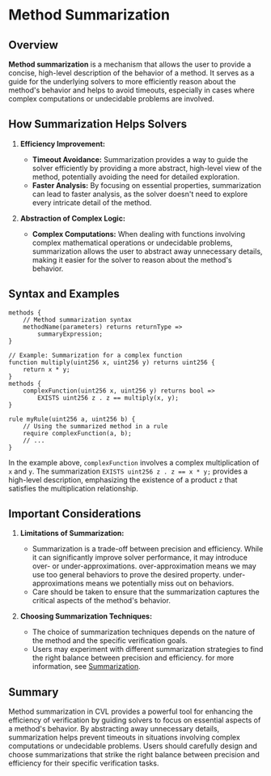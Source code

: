 # Method Summarization

## Overview

**Method summarization** is a mechanism that allows the user to provide a concise, high-level description of the behavior of a method. It serves as a guide for the underlying solvers to more efficiently reason about the method's behavior and helps to avoid timeouts, especially in cases where complex computations or undecidable problems are involved.

## How Summarization Helps Solvers

1. **Efficiency Improvement:**
   - **Timeout Avoidance:** Summarization provides a way to guide the solver efficiently by providing a more abstract, high-level view of the method, potentially avoiding the need for detailed exploration.
   - **Faster Analysis:** By focusing on essential properties, summarization can lead to faster analysis, as the solver doesn't need to explore every intricate detail of the method.

2. **Abstraction of Complex Logic:**
   - **Complex Computations:** When dealing with functions involving complex mathematical operations or undecidable problems, summarization allows the user to abstract away unnecessary details, making it easier for the solver to reason about the method's behavior.

## Syntax and Examples

```cvl
methods {
    // Method summarization syntax
    methodName(parameters) returns returnType =>
        summaryExpression;
}

// Example: Summarization for a complex function
function multiply(uint256 x, uint256 y) returns uint256 {
    return x * y;
}
methods {
    complexFunction(uint256 x, uint256 y) returns bool =>
        EXISTS uint256 z . z == multiply(x, y);
}

rule myRule(uint256 a, uint256 b) {
    // Using the summarized method in a rule
    require complexFunction(a, b);
    // ...
}
```

In the example above, `complexFunction` involves a complex multiplication of `x` and `y`. The summarization `EXISTS uint256 z . z == x * y;` provides a high-level description, emphasizing the existence of a product `z` that satisfies the multiplication relationship.

## Important Considerations

1. **Limitations of Summarization:**
   - Summarization is a trade-off between precision and efficiency. While it can significantly improve solver performance, it may introduce over- or under-approximations. over-approximation means we may use too general behaviors to prove the desired property. under-approximations means we potentially miss out on behaviors.
   - Care should be taken to ensure that the summarization captures the critical aspects of the method's behavior.

2. **Choosing Summarization Techniques:**
   - The choice of summarization techniques depends on the nature of the method and the specific verification goals.
   - Users may experiment with different summarization strategies to find the right balance between precision and efficiency.
   for more information, see [Summarization](../../cvl/methods.md).

## Summary

Method summarization in CVL provides a powerful tool for enhancing the efficiency of verification by guiding solvers to focus on essential aspects of a method's behavior. By abstracting away unnecessary details, summarization helps prevent timeouts in situations involving complex computations or undecidable problems. Users should carefully design and choose summarizations that strike the right balance between precision and efficiency for their specific verification tasks.